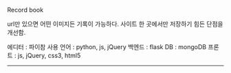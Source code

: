 Record book

url만 있으면 어떤 이미지든 기록이 가능하다. 사이트 한 곳에서만 저장하기 힘든 단점을 개선함.

에디터 : 파이참
사용 언어 : python, js, jQuery
백엔드 : flask
DB : mongoDB
프론트 : js, jQuery, css3, html5

-----------------------------------------------------------------------


